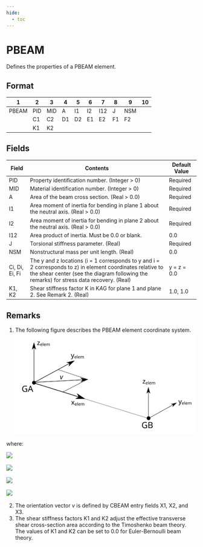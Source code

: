 ```yaml
---
hide:
  - toc
---
```

# PBEAM
Defines the properties of a PBEAM element.

## Format
| 1        | 2        | 3        | 4        | 5        | 6        | 7        | 8        | 9        | 10       | 
| -------- | -------- | -------- | -------- | -------- | -------- | -------- | -------- | -------- | -------- | 
| PBEAM | PID | MID | A | I1 | I2 | I12 | J | NSM |
| | C1 | C2 | D1 | D2 | E1 | E2 | F1 | F2 |  
| | K1 | K2 |    |   |   |   |   |   |  


## Fields
| Field      | Contents | Default Value |
| ---------- | -------- | ------------- |
| PID | Property identification number. (Integer > 0) | Required |
| MID | Material identification number. (Integer > 0) | Required |
| A | Area of the beam cross section. (Real > 0.0) | Required |
| I1 | Area moment of inertia for bending in plane 1 about the neutral axis. (Real > 0.0) | Required |
| I2 | Area moment of inertia for bending in plane 2 about the neutral axis. (Real > 0.0) | Required |
| I12 | Area product of inertia. Must be 0.0 or blank. | 0.0 |
| J | Torsional stiffness parameter. (Real) | Required |
| NSM | Nonstructural mass per unit length. (Real) | 0.0 |
| Ci, Di, Ei, Fi | The y and z locations (i = 1 corresponds to y and i = 2 corresponds to z) in element coordinates relative to the shear center (see the diagram following the remarks) for stress data recovery. (Real) | y = z = 0.0 |
| K1, K2 | Shear stiffness factor K in K*A*G for plane 1 and plane 2. See Remark 2. (Real) | 1.0, 1.0 |

## Remarks
1. The following figure describes the PBEAM element coordinate system.
![PBEAM element coordinate system.](https://raw.githubusercontent.com/vtpasquale/web_assets/assets/img/pbeam.svg)

where:
<p>
<img src="https://latex.codecogs.com/svg.latex?\Large&space; I1= I_{(zz)_{elem}}" />
</p><p>
<img src="https://latex.codecogs.com/svg.latex?\Large&space; I2= I_{(yy)_{elem}}" />
</p><p>
<img src="https://latex.codecogs.com/svg.latex?\Large&space; I12 = I_{(zy)_{elem}}" />
</p><p>
<img src="https://latex.codecogs.com/svg.latex?\Large&space; J = I_{(xx)_{elem}}" />
</p>

2. The orientation vector _v_ is defined by CBEAM entry fields X1, X2, and X3. 
3. The shear stiffness factors K1 and K2 adjust the effective transverse shear cross-section area according to the Timoshenko beam theory. The values of K1 and K2 can be set to 0.0 for Euler-Bernoulli beam theory.
